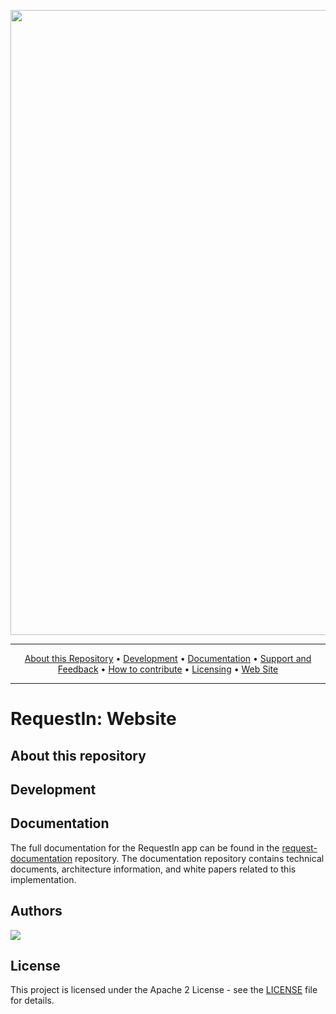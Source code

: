 <p align="center">
 <a href="https://www.coronawarn.app/en/"><img src="https://officelogistics.com.au/wp-content/uploads/2017/01/background-placeholder-3.jpg" width="1000"></a>
</p>

<hr />
<p align="center">
    <a href="#about-this-repository">About this Repository</a> •
    <a href="#development">Development</a> •
    <a href="#documentation">Documentation</a> •
    <a href="#support-and-feedback">Support and Feedback</a> •
    <a href="#how-to-contribute">How to contribute</a> •
    <a href="#licensing">Licensing</a> •
    <a href="https://www.coronawarn.app/en/">Web Site</a>
</p>
<hr />

# RequestIn: Website
## About this repository
## Development
## Documentation
The full documentation for the RequestIn app can be found in the [request-documentation](https://github.com/Requestln/request-documentation) repository. The documentation repository contains technical documents, architecture information, and white papers related to this implementation.

## Authors

<a href="https://github.com/Requestln/request-website/graphs/contributors">
  <img src="https://contrib.rocks/image?repo=Requestln/request-website" />
</a>

## License

This project is licensed under the Apache 2 License - see the [LICENSE](LICENSE) file for details.
